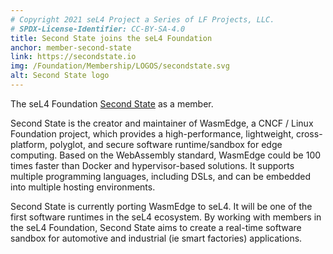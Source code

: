 ```yaml
---
# Copyright 2021 seL4 Project a Series of LF Projects, LLC.
# SPDX-License-Identifier: CC-BY-SA-4.0
title: Second State joins the seL4 Foundation
anchor: member-second-state
link: https://secondstate.io
img: /Foundation/Membership/LOGOS/secondstate.svg
alt: Second State logo
---
```


The seL4 Foundation [Second State](https://secondstate.io) as a member.

Second State is the creator and maintainer of WasmEdge, a CNCF / Linux
Foundation project, which provides a high-performance, lightweight,
cross-platform, polyglot, and secure software runtime/sandbox for edge
computing. Based on the WebAssembly standard, WasmEdge could be 100 times faster
than Docker and hypervisor-based solutions. It supports multiple programming
languages, including DSLs, and can be embedded into multiple hosting
environments.

Second State is currently porting WasmEdge to seL4. It will be one of the first
software runtimes in the seL4 ecosystem. By working with members in the seL4
Foundation, Second State aims to create a real-time software sandbox for
automotive and industrial (ie smart factories) applications.
